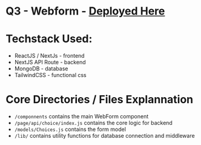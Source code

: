 # Q3 - Webform -  [Deployed Here](https://q3-webform.vercel.app/)

# Techstack Used:

- ReactJS / NextJs - frontend
- NextJS API Route - backend
- MongoDB - database 
- TailwindCSS - functional css 

# Core Directories / Files Explannation

- `/componnents` contains the main WebForm component
- `/page/api/choice/index.js` contains the core logic for backend
- `/models/Choices.js` contains the form model
- `/lib/` contains utility functions for database connection and middleware 
